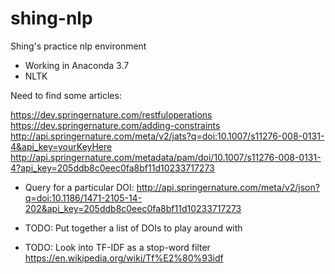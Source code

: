 # shing-nlp
Shing's practice nlp environment

* Working in Anaconda 3.7
* NLTK

Need to find some articles:

https://dev.springernature.com/restfuloperations
https://dev.springernature.com/adding-constraints
http://api.springernature.com/meta/v2/jats?q=doi:10.1007/s11276-008-0131-4&api_key=yourKeyHere
http://api.springernature.com/metadata/pam/doi/10.1007/s11276-008-0131-4?api_key=205ddb8c0eec0fa8bf11d10233717273

* Query for a particular DOI:
http://api.springernature.com/meta/v2/json?q=doi:10.1186/1471-2105-14-202&api_key=205ddb8c0eec0fa8bf11d10233717273


* TODO: Put together a list of DOIs to play around with
* TODO: Look into TF-IDF as a stop-word filter
https://en.wikipedia.org/wiki/Tf%E2%80%93idf
